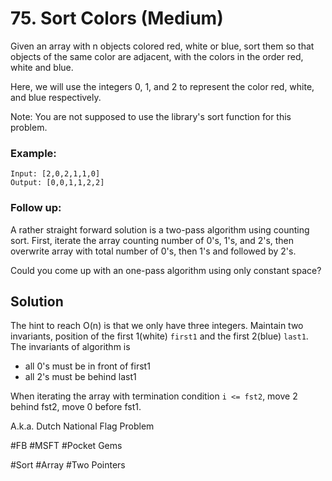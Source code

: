# 75. Sort Colors (Medium)

Given an array with n objects colored red, white or blue, sort them so that objects of the same color are adjacent, with the colors in the order red, white and blue.

Here, we will use the integers 0, 1, and 2 to represent the color red, white, and blue respectively.

Note:
You are not supposed to use the library's sort function for this problem.

### Example:
```
Input: [2,0,2,1,1,0]
Output: [0,0,1,1,2,2]
```

### Follow up:
A rather straight forward solution is a two-pass algorithm using counting sort.
First, iterate the array counting number of 0's, 1's, and 2's, then overwrite array with total number of 0's, then 1's and followed by 2's.

Could you come up with an one-pass algorithm using only constant space?

## Solution
The hint to reach O(n) is that we only have three integers. Maintain two invariants, position of the first 1(white) `first1` and the first 2(blue) `last1`.
The invariants of algorithm is
- all 0's must be in front of first1
- all 2's must be behind last1

When iterating the array with termination condition `i <= fst2`, move 2 behind fst2, move 0 before fst1.

A.k.a. Dutch National Flag Problem

#FB #MSFT #Pocket Gems

#Sort #Array #Two Pointers
